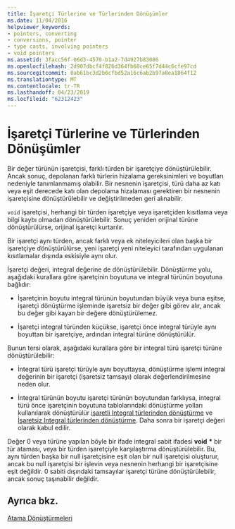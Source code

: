 ```yaml
---
title: İşaretçi Türlerine ve Türlerinden Dönüşümler
ms.date: 11/04/2016
helpviewer_keywords:
- pointers, converting
- conversions, pointer
- type casts, involving pointers
- void pointers
ms.assetid: 3facc56f-06d3-4570-b1a2-7d4927b83086
ms.openlocfilehash: 2d907dbcf4f826d364fb68ce65f7d44c6cfe97cd
ms.sourcegitcommit: 0ab61bc3d2b6cfbd52a16c6ab2b97a8ea1864f12
ms.translationtype: MT
ms.contentlocale: tr-TR
ms.lasthandoff: 04/23/2019
ms.locfileid: "62312423"
---
```

# <a name="conversions-to-and-from-pointer-types"></a>İşaretçi Türlerine ve Türlerinden Dönüşümler

Bir değer türünün işaretçisi, farklı türden bir işaretçiye dönüştürülebilir. Ancak sonuç, depolanan farklı türlerin hizalama gereksinimleri ve boyutları nedeniyle tanımlanmamış olabilir. Bir nesnenin işaretçisi, türü daha az katı veya eşit derecede katı olan depolama hizalaması gerektiren bir nesnenin işaretçisine dönüştürülebilir ve değiştirilmeden geri alınabilir.

`void` işaretçisi, herhangi bir türden işaretçiye veya işaretçiden kısıtlama veya bilgi kaybı olmadan dönüştürülebilir. Sonuç yeniden orijinal türüne dönüştürülürse, orijinal işaretçi kurtarılır.

Bir işaretçi aynı türden, ancak farklı veya ek niteleyicileri olan başka bir işaretçiye dönüştürülürse, yeni işaretçi yeni niteleyici tarafından uygulanan kısıtlamalar dışında eskisiyle aynı olur.

İşaretçi değeri, integral değerine de dönüştürülebilir. Dönüştürme yolu, aşağıdaki kurallara göre işaretçinin boyutuna ve integral türünün boyutuna bağlıdır:

- İşaretçinin boyutu integral türünün boyutundan büyük veya buna eşitse, işaretçi dönüştürme işleminde işaretsiz bir değer gibi görev alır, ancak bu değer gibi kayan bir değere dönüştürülemez.

- İşaretçi integral türünden küçükse, işaretçi önce integral türüyle aynı boyuttan bir işaretçiye, ardından integral türüne dönüştürülür.

Bunun tersi olarak, aşağıdaki kurallara göre bir integral türü işaretçi türüne dönüştürülebilir:

- İntegral türü işaretçi türüyle aynı boyuttaysa, dönüştürme işlemi integral değerinin bir işaretçi (işaretsiz tamsayı) olarak değerlendirilmesine neden olur.

- İntegral türünün boyutu işaretçi türünün boyutundan farklıysa, integral türü önce işaretçinin boyutuna tablolarındaki dönüştürme yolları kullanılarak dönüştürülür [işaretli Integral türlerinden dönüştürme](../c-language/conversions-from-signed-integral-types.md) ve [ İşaretsiz Integral türlerinden dönüştürme](../c-language/conversions-from-unsigned-integral-types.md). Daha sonra bir işaretçi değeri olarak kabul edilir.

Değer 0 veya türüne yapılan böyle bir ifade integral sabit ifadesi **void** <strong>\*</strong> bir tür ataması, veya bir türden işaretçiyle karşılaştırma dönüştürülebilir. Bu, aynı türden başka bir null işaretçisine eşit olan bir null işaretçisi oluşturur, ancak bu null işaretçisi bir işlevin veya nesnenin herhangi bir işaretçisine eşit değildir. 0 sabiti dışındaki tamsayılar işaretçi türüne dönüştürülebilir, ancak sonuç taşınabilir değildir.

## <a name="see-also"></a>Ayrıca bkz.

[Atama Dönüştürmeleri](../c-language/assignment-conversions.md)
